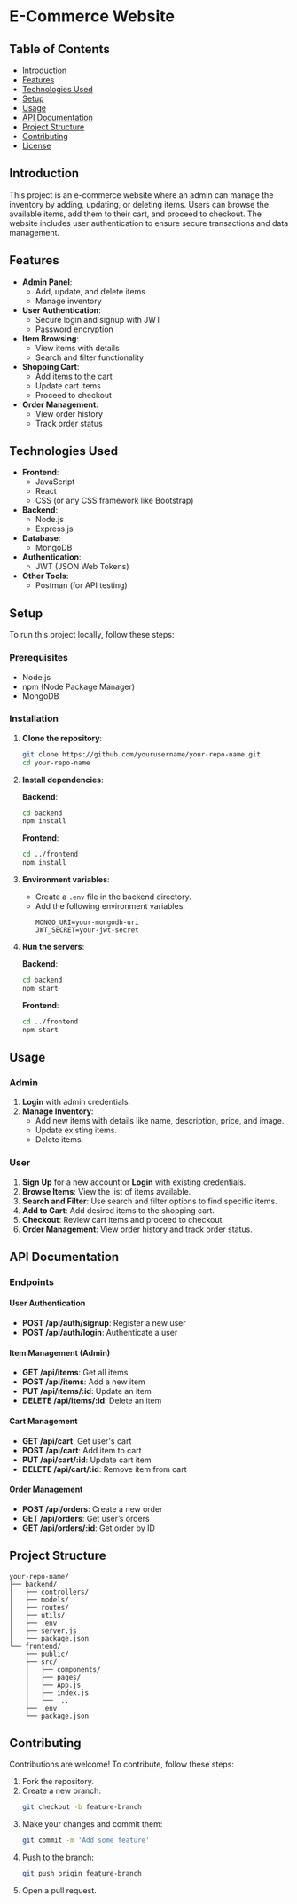 # E-Commerce Website

## Table of Contents
- [Introduction](#introduction)
- [Features](#features)
- [Technologies Used](#technologies-used)
- [Setup](#setup)
- [Usage](#usage)
- [API Documentation](#api-documentation)
- [Project Structure](#project-structure)
- [Contributing](#contributing)
- [License](#license)

## Introduction
This project is an e-commerce website where an admin can manage the inventory by adding, updating, or deleting items. Users can browse the available items, add them to their cart, and proceed to checkout. The website includes user authentication to ensure secure transactions and data management.

## Features
- **Admin Panel**:
  - Add, update, and delete items
  - Manage inventory
- **User Authentication**:
  - Secure login and signup with JWT
  - Password encryption
- **Item Browsing**:
  - View items with details
  - Search and filter functionality
- **Shopping Cart**:
  - Add items to the cart
  - Update cart items
  - Proceed to checkout
- **Order Management**:
  - View order history
  - Track order status

## Technologies Used
- **Frontend**:
  - JavaScript
  - React
  - CSS (or any CSS framework like Bootstrap)
- **Backend**:
  - Node.js
  - Express.js
- **Database**:
  - MongoDB
- **Authentication**:
  - JWT (JSON Web Tokens)
- **Other Tools**:
  - Postman (for API testing)

## Setup
To run this project locally, follow these steps:

### Prerequisites
- Node.js
- npm (Node Package Manager)
- MongoDB

### Installation
1. **Clone the repository**:
   ```bash
   git clone https://github.com/yourusername/your-repo-name.git
   cd your-repo-name
   ```

2. **Install dependencies**:

   **Backend**:
   ```bash
   cd backend
   npm install
   ```

   **Frontend**:
   ```bash
   cd ../frontend
   npm install
   ```

3. **Environment variables**:
   - Create a `.env` file in the backend directory.
   - Add the following environment variables:
     ```
     MONGO_URI=your-mongodb-uri
     JWT_SECRET=your-jwt-secret
     ```

4. **Run the servers**:

   **Backend**:
   ```bash
   cd backend
   npm start
   ```

   **Frontend**:
   ```bash
   cd ../frontend
   npm start
   ```

## Usage
### Admin
1. **Login** with admin credentials.
2. **Manage Inventory**:
   - Add new items with details like name, description, price, and image.
   - Update existing items.
   - Delete items.

### User
1. **Sign Up** for a new account or **Login** with existing credentials.
2. **Browse Items**: View the list of items available.
3. **Search and Filter**: Use search and filter options to find specific items.
4. **Add to Cart**: Add desired items to the shopping cart.
5. **Checkout**: Review cart items and proceed to checkout.
6. **Order Management**: View order history and track order status.

## API Documentation
### Endpoints
#### User Authentication
- **POST /api/auth/signup**: Register a new user
- **POST /api/auth/login**: Authenticate a user

#### Item Management (Admin)
- **GET /api/items**: Get all items
- **POST /api/items**: Add a new item
- **PUT /api/items/:id**: Update an item
- **DELETE /api/items/:id**: Delete an item

#### Cart Management
- **GET /api/cart**: Get user's cart
- **POST /api/cart**: Add item to cart
- **PUT /api/cart/:id**: Update cart item
- **DELETE /api/cart/:id**: Remove item from cart

#### Order Management
- **POST /api/orders**: Create a new order
- **GET /api/orders**: Get user’s orders
- **GET /api/orders/:id**: Get order by ID

## Project Structure
```
your-repo-name/
├── backend/
│   ├── controllers/
│   ├── models/
│   ├── routes/
│   ├── utils/
│   ├── .env
│   ├── server.js
│   └── package.json
└── frontend/
    ├── public/
    ├── src/
    │   ├── components/
    │   ├── pages/
    │   ├── App.js
    │   ├── index.js
    │   └── ...
    ├── .env
    └── package.json
```

## Contributing
Contributions are welcome! To contribute, follow these steps:
1. Fork the repository.
2. Create a new branch:
   ```bash
   git checkout -b feature-branch
   ```
3. Make your changes and commit them:
   ```bash
   git commit -m 'Add some feature'
   ```
4. Push to the branch:
   ```bash
   git push origin feature-branch
   ```
5. Open a pull request.
